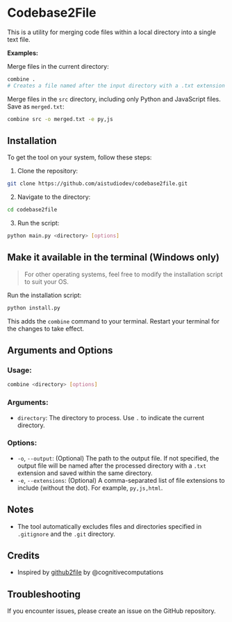 # Codebase2File

This is a utility for merging code files within a local directory into a single text file.

**Examples:**

Merge files in the current directory:

```bash
combine .
# Creates a file named after the input directory with a .txt extension
```

Merge files in the `src` directory, including only Python and JavaScript files. Save as `merged.txt`:

```bash
combine src -o merged.txt -e py,js
```

## Installation

To get the tool on your system, follow these steps:

1. Clone the repository:

```bash
git clone https://github.com/aistudiodev/codebase2file.git
```

2. Navigate to the directory:

```bash
cd codebase2file
```

3. Run the script:

```bash
python main.py <directory> [options]
```

## Make it available in the terminal (Windows only)

> For other operating systems, feel free to modify the installation script to suit your OS.

Run the installation script:

```bash
python install.py
```

This adds the `combine` command to your terminal. Restart your terminal for the changes to take effect.

## Arguments and Options

### Usage:

```bash
combine <directory> [options]
```

### Arguments:

- `directory`: The directory to process. Use `.` to indicate the current directory.

### Options:

- `-o`, `--output`: (Optional) The path to the output file. If not specified, the output file will be named after the processed directory with a `.txt` extension and saved within the same directory.
- `-e`, `--extensions`: (Optional) A comma-separated list of file extensions to include (without the dot). For example, `py,js,html`.

## Notes

- The tool automatically excludes files and directories specified in `.gitignore` and the `.git` directory.

## Credits

- Inspired by [github2file](https://github.com/cognitivecomputations/github2file) by @cognitivecomputations

## Troubleshooting

If you encounter issues, please create an issue on the GitHub repository.
